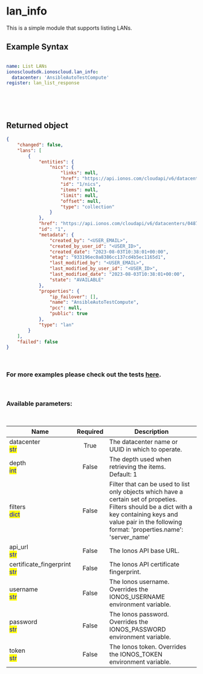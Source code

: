 # lan_info

This is a simple module that supports listing LANs.

## Example Syntax


```yaml

name: List LANs
ionoscloudsdk.ionoscloud.lan_info:
  datacenter: 'AnsibleAutoTestCompute'
register: lan_list_response

```

&nbsp;

&nbsp;
## Returned object
```json
{
    "changed": false,
    "lans": [
        {
            "entities": {
                "nics": {
                    "links": null,
                    "href": "https://api.ionos.com/cloudapi/v6/datacenters/0487f06f-b02d-4b78-b4e4-f48d86daf293/lans/1/nics",
                    "id": "1/nics",
                    "items": null,
                    "limit": null,
                    "offset": null,
                    "type": "collection"
                }
            },
            "href": "https://api.ionos.com/cloudapi/v6/datacenters/0487f06f-b02d-4b78-b4e4-f48d86daf293/lans/1",
            "id": "1",
            "metadata": {
                "created_by": "<USER_EMAIL>",
                "created_by_user_id": "<USER_ID>",
                "created_date": "2023-08-03T10:38:01+00:00",
                "etag": "933196ec0a8386cc137cd4b5ec1165d1",
                "last_modified_by": "<USER_EMAIL>",
                "last_modified_by_user_id": "<USER_ID>",
                "last_modified_date": "2023-08-03T10:38:01+00:00",
                "state": "AVAILABLE"
            },
            "properties": {
                "ip_failover": [],
                "name": "AnsibleAutoTestCompute",
                "pcc": null,
                "public": true
            },
            "type": "lan"
        }
    ],
    "failed": false
}

```

&nbsp;
### For more examples please check out the tests [here](https://github.com/ionos-cloud/module-ansible/tree/master/tests/compute-engine).

&nbsp;
### Available parameters:
&nbsp;

<table data-full-width="true">
  <thead>
    <tr>
      <th width="22.8vw">Name</th>
      <th width="10.8vw" align="center">Required</th>
      <th>Description</th>
    </tr>
  </thead>
  <tbody>
  <tr>
  <td>datacenter<br/><mark style="color:blue;">str</mark></td>
  <td align="center">True</td>
  <td>The datacenter name or UUID in which to operate.</td>
  </tr>
  <tr>
  <td>depth<br/><mark style="color:blue;">int</mark></td>
  <td align="center">False</td>
  <td>The depth used when retrieving the items.<br />Default: 1</td>
  </tr>
  <tr>
  <td>filters<br/><mark style="color:blue;">dict</mark></td>
  <td align="center">False</td>
  <td>Filter that can be used to list only objects which have a certain set of propeties. Filters should be a dict with a key containing keys and value pair in the following format: 'properties.name': 'server_name'</td>
  </tr>
  <tr>
  <td>api_url<br/><mark style="color:blue;">str</mark></td>
  <td align="center">False</td>
  <td>The Ionos API base URL.</td>
  </tr>
  <tr>
  <td>certificate_fingerprint<br/><mark style="color:blue;">str</mark></td>
  <td align="center">False</td>
  <td>The Ionos API certificate fingerprint.</td>
  </tr>
  <tr>
  <td>username<br/><mark style="color:blue;">str</mark></td>
  <td align="center">False</td>
  <td>The Ionos username. Overrides the IONOS_USERNAME environment variable.</td>
  </tr>
  <tr>
  <td>password<br/><mark style="color:blue;">str</mark></td>
  <td align="center">False</td>
  <td>The Ionos password. Overrides the IONOS_PASSWORD environment variable.</td>
  </tr>
  <tr>
  <td>token<br/><mark style="color:blue;">str</mark></td>
  <td align="center">False</td>
  <td>The Ionos token. Overrides the IONOS_TOKEN environment variable.</td>
  </tr>
  </tbody>
</table>
